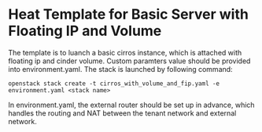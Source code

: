 Heat Template for Basic Server with Floating IP and Volume
==============

The template is to luanch a basic cirros instance, which is attached with floating ip and cinder volume.
Custom paramters value should be provided into environment.yaml. The stack is launched by following command:

`openstack stack create -t cirros_with_volume_and_fip.yaml -e environment.yaml <stack name>`

In environment.yaml, the external router should be set up in advance, which handles the routing and NAT between the tenant network and external network.
